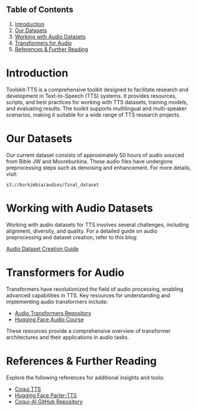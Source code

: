 ## Table of Contents

1. [Introduction](#introduction)
2. [Our Datasets](#our-datasets)
3. [Working with Audio Datasets](#working-with-audio-datasets)
4. [Transformers for Audio](#transformers-for-audio)
5. [References & Further Reading](#references--further-reading)

# Introduction

Toolskit-TTS is a comprehensive toolkit designed to facilitate research and development in Text-to-Speech (TTS) systems. It provides resources, scripts, and best practices for working with TTS datasets, training models, and evaluating results. The toolkit supports multilingual and multi-speaker scenarios, making it suitable for a wide range of TTS research projects.

# Our Datasets

Our current dataset consists of approximately 50 hours of audio sourced from Bible JW and Mooreburkina. These audio files have undergone preprocessing steps such as denoising and enhancement. For more details, visit:

`s3://burkimbia/audios/final_dataset`

# Working with Audio Datasets

Working with audio datasets for TTS involves several challenges, including alignment, diversity, and quality. For a detailed guide on audio preprocessing and dataset creation, refer to this blog:

[Audio Dataset Creation Guide](https://sawallesalfo.github.io/blog/2025/03/23/traitement-des-audios-pour-la-cr%C3%A9ation-de-datasets-audio/)

# Transformers for Audio

Transformers have revolutionized the field of audio processing, enabling advanced capabilities in TTS. Key resources for understanding and implementing audio transformers include:

- [Audio Transformers Repository](https://github.com/anyantudre/Audio-Transformers-Hugging-Face/tree/main)
- [Hugging Face Audio Course](https://huggingface.co/learn/audio-course)

These resources provide a comprehensive overview of transformer architectures and their applications in audio tasks.

# References & Further Reading

Explore the following references for additional insights and tools:

- [Coqui TTS](https://coqui.ai/)
- [Hugging Face Parler-TTS](https://huggingface.co/parler-tts)
- [Coqui-AI GitHub Repository](https://github.com/coqui-ai/TTS)